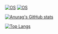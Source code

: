 
<!--[![OS](https://img.shields.io/badge/OS-macOS-informational?style=flat-square&logo=apple&logoColor=white)](https://en.wikipedia.org/wiki/MacOS)-->
[![OS](https://img.shields.io/badge/OS-Windows-informational?style=flat-square&logo=Windows&logoColor=white)](https://en.wikipedia.org/wiki/Windows)
[![OS](https://img.shields.io/badge/OS-Linux-informational?style=flat-square&logo=Linux&logoColor=white)](https://en.wikipedia.org/wiki/Linux)

[![Anurag's GitHub stats](https://github-readme-stats.vercel.app/api?username=HWHKL&show_icons=true&bg_color=#00BFFF,#FF90A3)](https://github.com/anuraghazra/github-readme-stats)

<!--[![Top Langs](https://github-readme-stats.vercel.app/api/top-langs/?username=HWHKL)](https://github.com/anuraghazra/github-readme-stats)-->
[![Top Langs](https://github-readme-stats.vercel.app/api/top-langs/?username=HWHKL&layout=compact)](https://github.com/anuraghazra/github-readme-stats)
